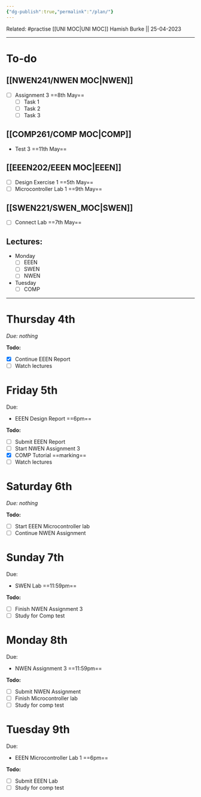 ```yaml
---
{"dg-publish":true,"permalink":"/plan/"}
---
```


Related: #practise 
[[UNI MOC\|UNI MOC]]
Hamish Burke || 25-04-2023
***

# To-do

## [[NWEN241/NWEN MOC\|NWEN]]

- [ ] Assignment 3 ==8th May==
	- [ ] Task 1
	- [ ] Task 2
	- [ ] Task 3

## [[COMP261/COMP MOC\|COMP]]

- Test 3 ==11th May==

## [[EEEN202/EEEN MOC\|EEEN]]

- [ ] Design Exercise 1 ==5th May==
- [ ] Microcontroller Lab 1 ==9th May==

## [[SWEN221/SWEN_MOC\|SWEN]]

- [ ] Connect Lab ==7th May==

## Lectures:

- Monday
	- [ ] EEEN
	- [ ] SWEN
	- [ ] NWEN
- Tuesday
	- [ ] COMP

***

# Thursday 4th

*Due: nothing*

**Todo:**
- [x] Continue EEEN Report
- [ ] Watch lectures 

# Friday 5th

Due: 
- EEEN Design Report ==6pm==

**Todo:**
- [ ] Submit EEEN Report
- [ ] Start NWEN Assignment 3
- [x] COMP Tutorial ==marking==
- [ ] Watch lectures

# Saturday 6th

*Due: nothing*

**Todo:**
- [ ] Start EEEN Microcontroller lab
- [ ] Continue NWEN Assignment

# Sunday 7th

Due:
- SWEN Lab ==11:59pm==

**Todo:**
- [ ] Finish NWEN Assignment 3
- [ ] Study for Comp test

# Monday 8th

Due: 
- NWEN Assignment 3 ==11:59pm==

**Todo:**
- [ ] Submit NWEN Assignment
- [ ] Finish Microcontroller lab
- [ ] Study for comp test

# Tuesday 9th

Due: 
- EEEN Microcontroller Lab 1 ==6pm==

**Todo:**
- [ ] Submit EEEN Lab
- [ ] Study for comp test
